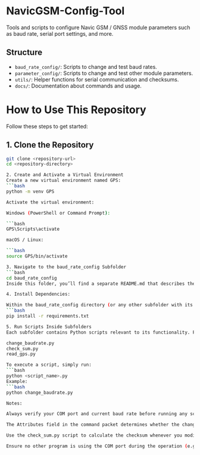 # NavicGSM-Config-Tool

Tools and scripts to configure Navic GSM / GNSS module parameters such as baud rate, serial port settings, and more.

## Structure

- `baud_rate_config/`: Scripts to change and test baud rates.
- `parameter_config/`: Scripts to change and test other module parameters.
- `utils/`: Helper functions for serial communication and checksums.
- `docs/`: Documentation about commands and usage.

# How to Use This Repository

Follow these steps to get started:

## 1. Clone the Repository

```bash
git clone <repository-url>
cd <repository-directory>

2. Create and Activate a Virtual Environment
Create a new virtual environment named GPS:
```bash
python -m venv GPS

Activate the virtual environment:

Windows (PowerShell or Command Prompt):

```bash
GPS\Scripts\activate

macOS / Linux:

```bash
source GPS/bin/activate

3. Navigate to the baud_rate_config Subfolder
```bash
cd baud_rate_config
Inside this folder, you’ll find a separate README.md that describes the specific project details for changing the GPS baud rate. Be sure to review that file for project-specific instructions.

4. Install Dependencies:

Within the baud_rate_config directory (or any other subfolder with its own requirements.txt), run:
```bash
pip install -r requirements.txt

5. Run Scripts Inside Subfolders
Each subfolder contains Python scripts relevant to its functionality. For example, in baud_rate_config you might see scripts like:

change_baudrate.py
check_sum.py
read_gps.py

To execute a script, simply run:
```bash
python <script_name>.py
Example:
```bash
python change_baudrate.py

Notes:

Always verify your COM port and current baud rate before running any script.

The Attributes field in the command packet determines whether the change is saved persistently (1) or temporarily (0).

Use the check_sum.py script to calculate the checksum whenever you modify payloads.

Ensure no other program is using the COM port during the operation (e.g., Arduino Serial Monitor, PuTTY).


